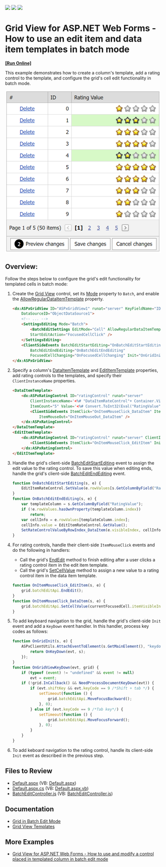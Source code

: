<!-- default badges list -->
![](https://img.shields.io/endpoint?url=https://codecentral.devexpress.com/api/v1/VersionRange/195209760/19.1.3%2B)
[![](https://img.shields.io/badge/Open_in_DevExpress_Support_Center-FF7200?style=flat-square&logo=DevExpress&logoColor=white)](https://supportcenter.devexpress.com/ticket/details/T828659)
[![](https://img.shields.io/badge/📖_How_to_use_DevExpress_Examples-e9f6fc?style=flat-square)](https://docs.devexpress.com/GeneralInformation/403183)
<!-- default badges end -->
# Grid View for ASP.NET Web Forms - How to use an edit item and data item templates in batch mode
<!-- run online -->
**[[Run Online]](https://codecentral.devexpress.com/195209760/)**
<!-- run online end -->

This example demonstrates how to create a column's template, add a rating control to the template, and configure the grid's cell edit functionality in batch mode. 

![Templates in Batch Edit Mode](templatesInBatchMode.png)

## Overview:

Follow the steps below to configure the grid's edit functionality for templated cells in batch mode:

1. Create the [Grid View](https://docs.devexpress.com/AspNet/DevExpress.Web.ASPxGridView) control, set its [Mode](https://docs.devexpress.com/AspNet/DevExpress.Web.ASPxGridViewEditingSettings.Mode) property to `Batch`, and enable the [AllowRegularDataItemTemplate](https://docs.devexpress.com/AspNet/DevExpress.Web.GridBatchEditSettings.AllowRegularDataItemTemplate) property.

    ```aspx
    <dx:ASPxGridView ID="ASPxGridView1" runat="server" KeyFieldName="ID" ClientInstanceName="grid"
        DataSourceID="ObjectDataSource1">	
        <!-- ... -->
        <SettingsEditing Mode="Batch">
            <BatchEditSettings EditMode="Cell" AllowRegularDataItemTemplate="true"
            StartEditAction="FocusedCellClick" />
        </SettingsEditing>
        <ClientSideEvents BatchEditStartEditing="OnBatchEditStartEditing"
            BatchEditEndEditing="OnBatchEditEndEditing"
            FocusedCellChanging="OnFocusedCellChanging" Init="OnGridInit" />
    </dx:ASPxGridView>
    ```

2. Specify a column's [DataItemTemplate](https://docs.devexpress.com/AspNet/DevExpress.Web.GridViewDataColumn.DataItemTemplate) and [EditItemTemplate](https://docs.devexpress.com/AspNet/DevExpress.Web.GridViewDataColumn.EditItemTemplate) properties, add rating controls to the templates, and specify their `ClientInstanceName` properties.

    ```aspx
    <DataItemTemplate>
        <dx:ASPxRatingControl ID="ratingControl" runat="server"
            ClientInstanceName='<%# "DataItemRateControl"+ Container.VisibleIndex %>' 
            ItemCount="5" Value='<%# Convert.ToInt32(Eval("RatingValue")) %>'>
            <ClientSideEvents ItemClick="OnItemMouseClick_DataItem" ItemMouseOver="OnItemMouseOver_DataItem"
                ItemMouseOut="OnItemMouseOut_DataItem" />
        </dx:ASPxRatingControl>
    </DataItemTemplate>
    <EditItemTemplate>
        <dx:ASPxRatingControl ID="ratingControl" runat="server" ClientInstanceName="EditItemRateControl" ItemCount="5">
            <ClientSideEvents ItemClick="OnItemMouseClick_EditItem" Init="OnRateControlInit_EditItem" />
        </dx:ASPxRatingControl>
    </EditItemTemplate>
    ```

3. Handle the grid's client-side [BatchEditStartEditing](https://docs.devexpress.com/AspNet/js-ASPxClientGridView.BatchEditStartEditing) event to assign the edit value to the rating control. To save this value when editing ends, handle the grid's client-side [BatchEditEndEditing](https://docs.devexpress.com/AspNet/js-ASPxClientGridView.BatchEditEndEditing) event.

    ```js
    function OnBatchEditStartEditing(s, e) {
        EditItemRateControl.SetValue(e.rowValues[s.GetColumnByField("RatingValue").index].value);
    }
    function OnBatchEditEndEditing(s, e) {
        var templateColumn = s.GetColumnByField("RatingValue");
        if (!e.rowValues.hasOwnProperty(templateColumn.index))
            return;
        var cellInfo = e.rowValues[templateColumn.index];
        cellInfo.value = EditItemRateControl.GetValue();
        SetRateControlValueByRowIndex_DataItem(e.visibleIndex, cellInfo.value);
    }
    ```

4. For rating controls, handle their client-side `ItemMouseClick` events and do the following in handlers:

   * Call the grid's [EndEdit](https://docs.devexpress.com/AspNet/js-ASPxClientGridViewBatchEditApi.EndEdit) method to finish editing after a user clicks a rating control item in the edit item template.
   * Call the grid's [SetCellValue](https://docs.devexpress.com/AspNet/js-ASPxClientGridViewBatchEditApi.SetCellValue(visibleIndex-columnFieldNameOrId-value)) method to assign a new value to a rating control item in the data item template.

    ```javascript
    function OnItemMouseClick_EditItem(s, e) {
        grid.batchEditApi.EndEdit();
    }
    function OnItemMouseClick_DataItem(s, e) {
        grid.batchEditApi.SetCellValue(currentFocusedCell.itemVisibleIndex, currentFocusedCell.column.index, s.GetValue());
    }
    ```

5. To add keyboard navigation to the grid, handle the grid's client-side `Init` event and add a `KeyDown` event handler. In this handler, process key codes as follows:

    ```javascript
    function OnGridInit(s, e) {
        ASPxClientUtils.AttachEventToElement(s.GetMainElement(), "keydown", function (evt) {
            return OnKeyDown(evt, s);
        });
    }
    function OnGridViewKeyDown(evt, grid) {
        if (typeof (event) != "undefined" && event != null)
            evt = event;
        if (!grid.InCallback() && NeedProcessDocumentKeyDown(evt)) {
            if (evt.shiftKey && evt.keyCode == 9 /*Shift + tab */) {
                setTimeout(function () {
                    grid.batchEditApi.MoveFocusBackward();
                }, 0);
            } else if (evt.keyCode == 9 /*Tab key*/) {
                setTimeout(function () {
                    grid.batchEditApi.MoveFocusForward();
                }, 0);
            }
        }
    }
    ```

6. To add keboard navigation to the rating control, handle its client-side `Init` event as described in the previous step.

## Files to Review

* [Default.aspx](./CS/BatchEditEditItemAndDataItemTemplates/Default.aspx) (VB: [Default.aspx](./VB/BatchEditEditItemAndDataItemTemplates/Default.aspx))
* [Default.aspx.cs](./CS/BatchEditEditItemAndDataItemTemplates/Default.aspx.cs) (VB: [Default.aspx.vb](./VB/BatchEditEditItemAndDataItemTemplates/Default.aspx.vb))
* [BatchEditController.js](./CS/BatchEditEditItemAndDataItemTemplates/BatchEditController.js) (VB: [BatchEditController.js](./VB/BatchEditEditItemAndDataItemTemplates/BatchEditController.js))

## Documentation

* [Grid in Batch Edit Mode](https://docs.devexpress.com/AspNet/16443/components/grid-view/concepts/edit-data/batch-edit-mode)
* [Grid View Templates](https://docs.devexpress.com/AspNet/3718/components/grid-view/concepts/templates)

## More Examples

* [Grid View for ASP.NET Web Forms - How to use and modify a control placed in templated column in batch edit mode](https://github.com/DevExpress-Examples/aspxgridview-batchedit-how-to-use-and-modify-a-control-placed-in-dataitemtemplate-t506160)

